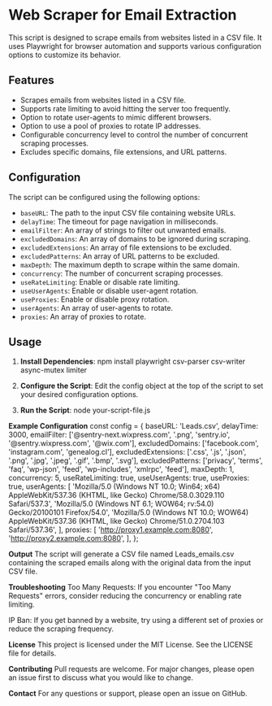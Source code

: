 # Web Scraper for Email Extraction

This script is designed to scrape emails from websites listed in a CSV file. It uses Playwright for browser automation and supports various configuration options to customize its behavior.

## Features

- Scrapes emails from websites listed in a CSV file.
- Supports rate limiting to avoid hitting the server too frequently.
- Option to rotate user-agents to mimic different browsers.
- Option to use a pool of proxies to rotate IP addresses.
- Configurable concurrency level to control the number of concurrent scraping processes.
- Excludes specific domains, file extensions, and URL patterns.

## Configuration

The script can be configured using the following options:

- `baseURL`: The path to the input CSV file containing website URLs.
- `delayTime`: The timeout for page navigation in milliseconds.
- `emailFilter`: An array of strings to filter out unwanted emails.
- `excludedDomains`: An array of domains to be ignored during scraping.
- `excludedExtensions`: An array of file extensions to be excluded.
- `excludedPatterns`: An array of URL patterns to be excluded.
- `maxDepth`: The maximum depth to scrape within the same domain.
- `concurrency`: The number of concurrent scraping processes.
- `useRateLimiting`: Enable or disable rate limiting.
- `useUserAgents`: Enable or disable user-agent rotation.
- `useProxies`: Enable or disable proxy rotation.
- `userAgents`: An array of user-agents to rotate.
- `proxies`: An array of proxies to rotate.

## Usage

1. **Install Dependencies**:
   npm install playwright csv-parser csv-writer async-mutex limiter

2. **Configure the Script**:
Edit the config object at the top of the script to set your desired configuration options.

3. **Run the Script**:
node your-script-file.js

**Example Configuration**
const config = {
    baseURL: 'Leads.csv',
    delayTime: 3000,
    emailFilter: ['@sentry-next.wixpress.com', '.png', 'sentry.io', '@sentry.wixpress.com', '@wix.com'],
    excludedDomains: ['facebook.com', 'instagram.com', 'genealog.cl'],
    excludedExtensions: ['.css', '.js', '.json', '.png', '.jpg', '.jpeg', '.gif', '.bmp', '.svg'],
    excludedPatterns: ['privacy', 'terms', 'faq', 'wp-json', 'feed', 'wp-includes', 'xmlrpc', 'feed'],
    maxDepth: 1,
    concurrency: 5,
    useRateLimiting: true,
    useUserAgents: true,
    useProxies: true,
    userAgents: [
        'Mozilla/5.0 (Windows NT 10.0; Win64; x64) AppleWebKit/537.36 (KHTML, like Gecko) Chrome/58.0.3029.110 Safari/537.3',
        'Mozilla/5.0 (Windows NT 6.1; WOW64; rv:54.0) Gecko/20100101 Firefox/54.0',
        'Mozilla/5.0 (Windows NT 10.0; WOW64) AppleWebKit/537.36 (KHTML, like Gecko) Chrome/51.0.2704.103 Safari/537.36',
    ],
    proxies: [
        'http://proxy1.example.com:8080',
        'http://proxy2.example.com:8080',
    ],
};

**Output**
The script will generate a CSV file named Leads_emails.csv containing the scraped emails along with the original data from the input CSV file.

**Troubleshooting**
Too Many Requests: If you encounter "Too Many Requests" errors, consider reducing the concurrency or enabling rate limiting.

IP Ban: If you get banned by a website, try using a different set of proxies or reduce the scraping frequency.

**License**
This project is licensed under the MIT License. See the LICENSE file for details.

**Contributing**
Pull requests are welcome. For major changes, please open an issue first to discuss what you would like to change.

**Contact**
For any questions or support, please open an issue on GitHub.

